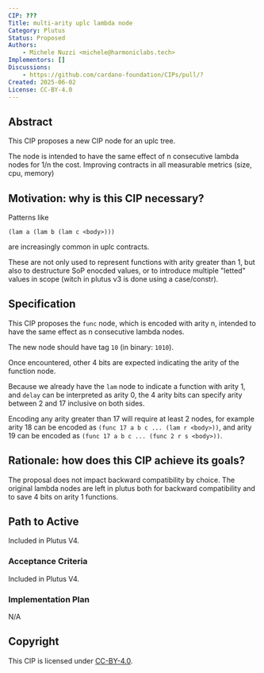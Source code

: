 ```yaml
---
CIP: ???
Title: multi-arity uplc lambda node
Category: Plutus
Status: Proposed
Authors:
    - Michele Nuzzi <michele@harmoniclabs.tech>
Implementors: []
Discussions:
    - https://github.com/cardano-foundation/CIPs/pull/?
Created: 2025-06-02
License: CC-BY-4.0
---
```


<!-- Existing categories:

- Meta     | For meta-CIPs which typically serves another category or group of categories.
- Wallets  | For standardisation across wallets (hardware, full-node or light).
- Tokens   | About tokens (fungible or non-fungible) and minting policies in general.
- Metadata | For proposals around metadata (on-chain or off-chain).
- Tools    | A broad category for ecosystem tools not falling into any other category.
- Plutus   | Changes or additions to Plutus
- Ledger   | For proposals regarding the Cardano ledger (including Reward Sharing Schemes)
- Catalyst | For proposals affecting Project Catalyst / the Jörmungandr project

-->

## Abstract
<!-- A short (\~200 word) description of the proposed solution and the technical issue being addressed. -->
This CIP proposes a new CIP node for an uplc tree.

The node is intended to have the same effect of n consecutive lambda nodes for 1/n the cost. Improving contracts in all measurable metrics (size, cpu, memory)

## Motivation: why is this CIP necessary?
<!-- A clear explanation that introduces the reason for a proposal, its use cases and stakeholders. If the CIP changes an established design then it must outline design issues that motivate a rework. For complex proposals, authors must write a Cardano Problem Statement (CPS) as defined in CIP-9999 and link to it as the `Motivation`. -->

Patterns like
```uplc
(lam a (lam b (lam c <body>)))
```
are increasingly common in uplc contracts.

These are not only used to represent functions with arity greater than 1, but also to destructure SoP enocded values, or to introduce multiple "letted" values in scope (witch in plutus v3 is done using a case/constr).

## Specification
<!-- The technical specification should describe the proposed improvement in sufficient technical detail. In particular, it should provide enough information that an implementation can be performed solely on the basis of the design in the CIP. This is necessary to facilitate multiple, interoperable implementations. This must include how the CIP should be versioned, if not covered under an optional Versioning main heading. If a proposal defines structure of on-chain data it must include a CDDL schema in its specification.-->

This CIP proposes the `func` node, which is encoded with arity n, intended to have the same effect as n consecutive lambda nodes.

The new node should have tag `10` (in binary: `1010`).

Once encountered, other 4 bits are expected indicating the arity of the function node.

Because we already have the `lam` node to indicate a function with arity 1, and `delay` can be interpreted as arity 0, the 4 arity bits can specify arity between 2 and 17 inclusive on both sides.

Encoding any arity greater than 17 will require at least 2 nodes,
for example arity 18 can be encoded as `(func 17 a b c ... (lam r <body>))`,
and arity 19 can be encoded as `(func 17 a b c ... (func 2 r s <body>))`.

## Rationale: how does this CIP achieve its goals?
<!-- The rationale fleshes out the specification by describing what motivated the design and what led to particular design decisions. It should describe alternate designs considered and related work. The rationale should provide evidence of consensus within the community and discuss significant objections or concerns raised during the discussion.

It must also explain how the proposal affects the backward compatibility of existing solutions when applicable. If the proposal responds to a CPS, the 'Rationale' section should explain how it addresses the CPS, and answer any questions that the CPS poses for potential solutions.
-->

The proposal does not impact backward compatibility by choice. The original lambda nodes are left in plutus both for backward compatibility and to save 4 bits on arity 1 functions.

## Path to Active

Included in Plutus V4.

### Acceptance Criteria
<!-- Describes what are the acceptance criteria whereby a proposal becomes 'Active' -->

Included in Plutus V4.

### Implementation Plan
<!-- A plan to meet those criteria or `N/A` if an implementation plan is not applicable. -->
N/A

<!-- OPTIONAL SECTIONS: see CIP-0001 > Document > Structure table -->

## Copyright
<!-- The CIP must be explicitly licensed under acceptable copyright terms. Uncomment the license you wish to use (delete the other one) and ensure it matches the License field in the header.

If AI/LLMs were used in the creation of the copyright text, the author may choose to include a disclaimer to describe their application within the proposal.
-->

This CIP is licensed under [CC-BY-4.0](https://creativecommons.org/licenses/by/4.0/legalcode).
<!-- This CIP is licensed under [Apache-2.0](http://www.apache.org/licenses/LICENSE-2.0). -->
